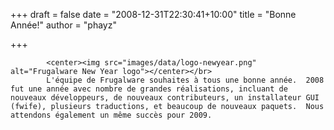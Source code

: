 
+++
draft = false
date = "2008-12-31T22:30:41+10:00"
title = "Bonne Année!"
author = "phayz"

+++

            <center><img src="images/data/logo-newyear.png" alt="Frugalware New Year logo"></center></br>
            L'équipe de Frugalware souhaites à tous une bonne année.  2008 fut une année avec nombre de grandes réalisations, incluant de nouveaux développeurs, de nouveaux contributeurs, un installateur GUI (fwife), plusieurs traductions, et beaucoup de nouveaux paquets.  Nous attendons également un même succès pour 2009.
            
        